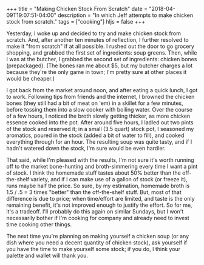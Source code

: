 +++
title = "Making Chicken Stock From Scratch"
date = "2018-04-09T19:07:51-04:00"
description = "In which Jeff attempts to make chicken stock from scratch."
tags = ["cooking"]
hljs = false
+++

Yesterday, I woke up and decided to try and make chicken stock from scratch.
And, after another ten minutes of
reflection, I further resolved to make it "from scratch" if at all possible.
I rushed out the door to go grocery shopping, and grabbed the first set of ingredients:
soup greens. Then, while I was at the butcher, I grabbed the second set of ingredients:
chicken bones (prepackaged). (The bones ran me about $5, but my butcher charges a lot
because they're the only game in town; I'm pretty sure at other places it would
be cheaper.)

I got back from the market around noon, and after eating a quick lunch, I got
to work.
Following tips from friends and the internet, I browned the chicken bones
(they still had a bit of meat on 'em) in a skillet for a few minutes, before
tossing them into a slow cooker with boiling water. Over the course of a few
hours, I noticed the broth slowly getting thicker, as more chicken essence
cooked into the pot. After around five hours, I ladled out two pints of the
stock and reserved it; in a small (3.5 quart) stock pot, I seasoned my aromatics,
poured in the stock (added a bit of water to fill), and cooked everything through
for an hour. The resulting soup was quite tasty, and if I hadn't watered down the
stock, I'm sure would be even hardier.

That said, while I'm pleased with the results, I'm not sure it's worth running off to the
market bone-hunting and broth-simmering every time I want a pint of stock.
I think the homemade stuff tastes about 50% better than the off-the-shelf variety,
and if I can make use of a gallon of stock (or freeze it), runs maybe half the
price. So sure, by my estimation, homemade broth is 1.5 / .5 = 3 times "better"
than the off-the-shelf stuff. But, most of that difference
is due to price; when time/effort are limited, and taste is the only remaining
benefit, it's not improved enough to justify the effort. So for me, it's a
tradeoff. I'll probably do this again on similar Sundays, but I won't necessarily
bother if I'm cooking for company and already need to invest time cooking other things.

The next time you're planning on making yourself a chicken soup (or
any dish where you need a decent quantity of chicken stock), ask yourself if you
have the time to make yourself some stock; if you do, I think your palette and
wallet will thank you.
